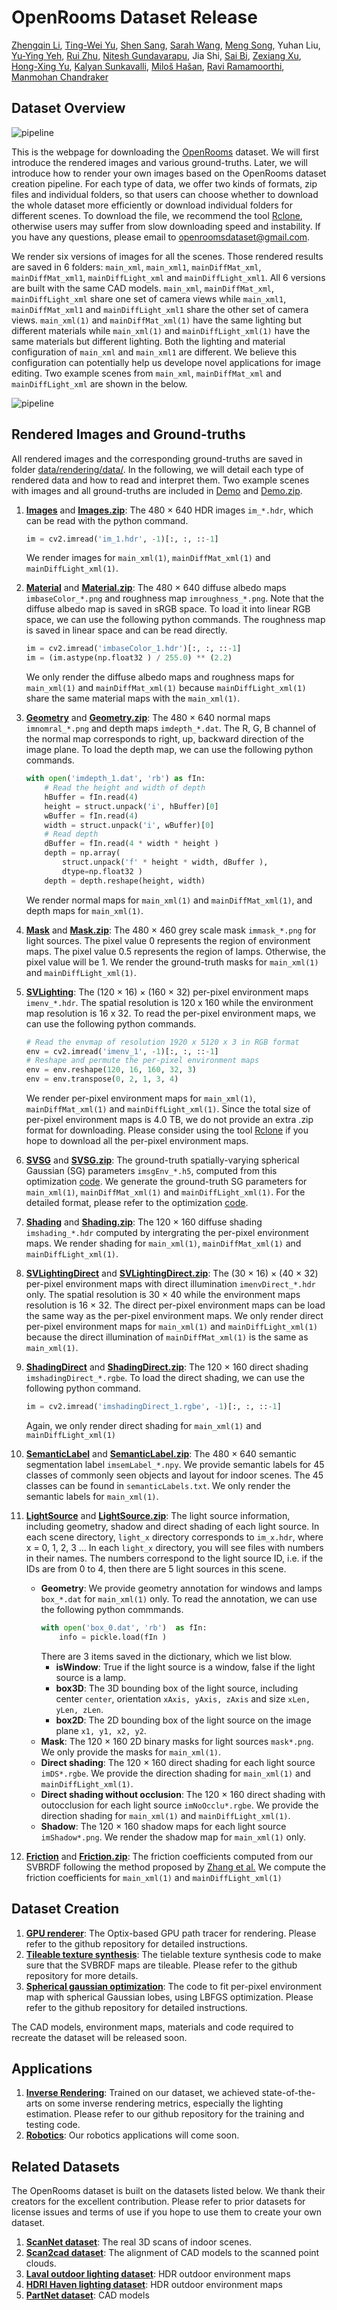 # OpenRooms Dataset Release

[Zhengqin Li](https://sites.google.com/a/eng.ucsd.edu/zhengqinli), [Ting-Wei Yu](https://www.linkedin.com/in/ting-wei-yu/), [Shen Sang](https://www.linkedin.com/in/shen-sang-ab6b0217a/), [Sarah Wang](https://www.linkedin.com/in/sawang07/), [Meng Song](https://sites.google.com/site/mengsong1130/), Yuhan Liu, [Yu-Ying Yeh](https://yuyingyeh.github.io/), [Rui Zhu](https://jerrypiglet.github.io/), [Nitesh Gundavarapu](https://scholar.google.com/citations?user=v19p_0oAAAAJ&hl=en), Jia Shi, [Sai Bi](https://sai-bi.github.io/), [Zexiang Xu](https://cseweb.ucsd.edu/~zex014/), [Hong-Xing Yu](https://kovenyu.com/), [Kalyan Sunkavalli](http://www.kalyans.org/), [Miloš Hašan](http://www.miloshasan.net/), [Ravi Ramamoorthi](http://cseweb.ucsd.edu/~ravir/), [Manmohan Chandraker](https://cseweb.ucsd.edu/~mkchandraker/)


## Dataset Overview

![pipeline](https://vilab-ucsd.github.io/ucsd-openrooms/index_files/teaser.png)

This is the webpage for downloading the [OpenRooms](https://vilab-ucsd.github.io/ucsd-openrooms/) dataset. We will first introduce the rendered images and various ground-truths. Later, we will introduce how to render your own images based on the OpenRooms dataset creation pipeline. For each type of data, we offer two kinds of formats, zip files and individual folders, so that users can choose whether to download the whole dataset more efficiently or download individual folders for different scenes. To download the file, we recommend the tool [Rclone](https://rclone.org/), otherwise users may suffer from slow downloading speed and instability. If you have any questions, please email to openroomsdataset@gmail.com. 

We render six versions of images for all the scenes. Those rendered results are saved in 6 folders: `main_xml`, `main_xml1`, `mainDiffMat_xml`, `mainDiffMat_xml1`, `mainDiffLight_xml` and `mainDiffLight_xml1`. All 6 versions are built with the same CAD models. `main_xml`, `mainDiffMat_xml`, `mainDiffLight_xml` share one set of camera views while `main_xml1`, `mainDiffMat_xml1` and `mainDiffLight_xml1` share the other set of camera views. `main_xml(1)` and `mainDiffMat_xml(1)` have the same lighting but different materials while `main_xml(1)` and `mainDiffLight_xml(1)` have the same materials but different lighting. Both the lighting and material configuration of `main_xml` and `main_xml1` are different. We believe this configuration can potentially help us develope novel applications for image editing. Two example scenes from `main_xml`, `mainDiffMat_xml` and `mainDiffLight_xml` are shown in the below. 

![pipeline](https://vilab-ucsd.github.io/ucsd-openrooms/index_files/config.png)

## Rendered Images and Ground-truths
All rendered images and the corresponding ground-truths are saved in folder [data/rendering/data/](README.md). In the following, we will detail each type of rendered data and how to read and interpret them. Two example scenes with images and all ground-truths are included in [Demo](README.md) and [Demo.zip](README.md). 

1. **[Images](README.md)** and **[Images.zip](README.md)**: The 480 × 640 HDR images `im_*.hdr`, which can be read with the python command. 
    ```python
    im = cv2.imread('im_1.hdr', -1)[:, :, ::-1]
    ```
    We render images for `main_xml(1)`, `mainDiffMat_xml(1)` and `mainDiffLight_xml(1)`.

2. **[Material](README.md)** and **[Material.zip](README.md)**: The 480 × 640 diffuse albedo maps `imbaseColor_*.png` and roughness map `imroughness_*.png`. Note that the diffuse albedo map is saved in sRGB space. To load it into linear RGB space, we can use the following python commands. The roughness map is saved in linear space and can be read directly. 
    ```python
    im = cv2.imread('imbaseColor_1.hdr')[:, :, ::-1]
    im = (im.astype(np.float32 ) / 255.0) ** (2.2)
    ```
    We only render the diffuse albedo maps and roughness maps for `main_xml(1)` and `mainDiffMat_xml(1)` because `mainDiffLight_xml(1)` share the same material maps with the `main_xml(1)`.

3. **[Geometry](README.md)** and **[Geometry.zip](README.md)**: The 480 × 640 normal maps `imnomral_*.png` and depth maps `imdepth_*.dat`. The R, G, B channel of the normal map corresponds to right, up, backward direction of the image plane. To load the depth map, we can use the following python commands. 
    ```python
    with open('imdepth_1.dat', 'rb') as fIn:
        # Read the height and width of depth
        hBuffer = fIn.read(4)
        height = struct.unpack('i', hBuffer)[0]
        wBuffer = fIn.read(4)
        width = struct.unpack('i', wBuffer)[0]
        # Read depth 
        dBuffer = fIn.read(4 * width * height )
        depth = np.array(
            struct.unpack('f' * height * width, dBuffer ), 
            dtype=np.float32 )
        depth = depth.reshape(height, width)
    ```
    We render normal maps for `main_xml(1)` and `mainDiffMat_xml(1)`, and depth maps for `main_xml(1)`.

4. **[Mask](README.md)** and **[Mask.zip](README.md)**: The 480 × 460 grey scale mask `immask_*.png` for light sources. The pixel value 0 represents the region of environment maps. The pixel value 0.5 represents the region of lamps. Otherwise, the pixel value will be 1. We render the ground-truth masks for `main_xml(1)` and `mainDiffLight_xml(1)`. 

5. **[SVLighting](README.md)**: The (120 × 16) × (160 × 32) per-pixel environment maps `imenv_*.hdr`. The spatial resolution is 120 x 160 while the environment map resolution is 16 x 32. To read the per-pixel environment maps, we can use the following python commands. 
    ```python
    # Read the envmap of resolution 1920 x 5120 x 3 in RGB format 
    env = cv2.imread('imenv_1', -1)[:, :, ::-1]
    # Reshape and permute the per-pixel environment maps
    env = env.reshape(120, 16, 160, 32, 3)
    env = env.transpose(0, 2, 1, 3, 4)
    ```
    We render per-pixel environment maps for `main_xml(1)`, `mainDiffMat_xml(1)` and `mainDiffLight_xml(1)`. Since the total size of per-pixel environment maps is 4.0 TB, we do not provide an extra .zip format for downloading. Please consider using the tool [Rclone](https://rclone.org/) if you hope to download all the per-pixel environment maps.

6. **[SVSG](README.md)** and **[SVSG.zip](README.md)**: The ground-truth spatially-varying spherical Gaussian (SG) parameters `imsgEnv_*.h5`, computed from this optimization [code](https://github.com/lzqsd/SphericalGaussianOptimization). We generate the ground-truth SG parameters for `main_xml(1)`, `mainDiffMat_xml(1)` and `mainDiffLight_xml(1)`. For the detailed format, please refer to the optimization [code](https://github.com/lzqsd/SphericalGaussianOptimization). 

7. **[Shading](README.md)** and **[Shading.zip](README.md)**: The 120 × 160 diffuse shading `imshading_*.hdr` computed by intergrating the per-pixel environment maps. We render shading for `main_xml(1)`, `mainDiffMat_xml(1)` and `mainDiffLight_xml(1)`. 

8. **[SVLightingDirect](README.md)** and **[SVLightingDirect.zip](README.md)**: The (30 × 16) × (40 × 32) per-pixel environment maps with direct illumination `imenvDirect_*.hdr` only. The spatial resolution is 30 × 40 while the environment maps resolution is 16 × 32. The direct per-pixel environment maps can be load the same way as the per-pixel environment maps. We only render direct per-pixel environment maps for `main_xml(1)` and `mainDiffLight_xml(1)` because the direct illumination of `mainDiffMat_xml(1)` is the same as `main_xml(1)`. 

9. **[ShadingDirect](README.md)** and **[ShadingDirect.zip](README.md)**: The 120 × 160 direct shading `imshadingDirect_*.rgbe`. To load the direct shading, we can use the following python command. 
    ```python
    im = cv2.imread('imshadingDirect_1.rgbe', -1)[:, :, ::-1]
    ```
    Again, we only render direct shading for `main_xml(1)` and `mainDiffLight_xml(1)`

10. **[SemanticLabel](README.md)** and **[SemanticLabel.zip](README.md)**: The 480 × 640 semantic segmentation label `imsemLabel_*.npy`. We provide semantic labels for 45 classes of commonly seen objects and layout for indoor scenes. The 45 classes can be found in `semanticLabels.txt`. We only render the semantic labels for `main_xml(1)`. 

11. **[LightSource](README.md)** and **[LightSource.zip](README.md)**: The light source information, including geometry, shadow and direct shading of each light source. In each scene directory, `light_x` directory corresponds to `im_x.hdr`, where x = 0, 1, 2, 3 ... In each `light_x` directory, you will see files with numbers in their names. The numbers correspond to the light source ID, i.e. if the IDs are from 0 to 4, then there are 5 light sources in this scene. 
    * **Geometry**: We provide geometry annotation for windows and lamps `box_*.dat` for `main_xml(1)` only. To read the annotation, we can use the following python commmands. 
        ```python
        with open('box_0.dat', 'rb')  as fIn:
            info = pickle.load(fIn )
        ```
        There are 3 items saved in the dictionary, which we list blow.
        * **isWindow**: True if the light source is a window, false if the light source is a lamp. 
        * **box3D**: The 3D bounding box of the light source, including center `center`, orientation `xAxis, yAxis, zAxis` and size `xLen, yLen, zLen`. 
        * **box2D**: The 2D bounding box of the light source on the image plane `x1, y1, x2, y2`. 
    * **Mask**: The 120 × 160 2D binary masks for light sources `mask*.png`. We only provide the masks for `main_xml(1)`. 
    * **Direct shading**: The 120 × 160 direct shading for each light source `imDS*.rgbe`. We provide the direction shading for `main_xml(1)` and `mainDiffLight_xml(1)`. 
    * **Direct shading without occlusion**: The 120 × 160 direct shading with outocclusion for each light source `imNoOcclu*.rgbe`. We provide the direction shading for `main_xml(1)` and `mainDiffLight_xml(1)`. 
    * **Shadow**: The 120 × 160 shadow maps for each light source `imShadow*.png`. We render the shadow map for `main_xml(1)` only. 

12. **[Friction](README.md)** and **[Friction.zip](README.md)**: The friction coefficients computed from our SVBRDF following the method proposed by [Zhang et al.](https://arxiv.org/abs/1603.07998) We compute the friction coefficients for `main_xml(1)` and `mainDiffLight_xml(1)`


## Dataset Creation 
1. **[GPU renderer](https://github.com/lzqsd/OptixRenderer)**: The Optix-based GPU path tracer for rendering. Please refer to the github repository for detailed instructions. 
2. **[Tileable texture synthesis](https://github.com/lzqsd/TileableTextureSynthesis)**: The tielable texture synthesis code to make sure that the SVBRDF maps are tileable. Please refer to the github repository for more details. 
3. **[Spherical gaussian optimization](https://github.com/lzqsd/SphericalGaussianOptimization)**: The code to fit per-pixel environment map with spherical Gaussian lobes, using LBFGS optimization. Please refer to the github repository for detailed instructions. 

The CAD models, environment maps, materials and code required to recreate the dataset will be released soon. 

## Applications
1. **[Inverse Rendering](https://github.com/lzqsd/InverseRenderingOfIndoorScene)**: Trained on our dataset, we achieved state-of-the-arts on some inverse rendering metrics, especially the lighting estimation. Please refer to our github repository for the training and testing code. 
2. **[Robotics](README.md)**: Our robotics applications will come soon. 

## Related Datasets
The OpenRooms dataset is built on the datasets listed below. We thank their creators for the excellent contribution. Please refer to prior datasets for license issues and terms of use if you hope to use them to create your own dataset. 
1. **[ScanNet dataset](http://www.scan-net.org/)**: The real 3D scans of indoor scenes. 
1. **[Scan2cad dataset](https://github.com/skanti/Scan2CAD)**: The alignment of CAD models to the scanned point clouds. 
1. **[Laval outdoor lighting dataset](http://outdoor.hdrdb.com/)**: HDR outdoor environment maps 
1. **[HDRI Haven lighting dataset](https://hdrihaven.com/)**: HDR outdoor environment maps 
1. **[PartNet dataset](https://partnet.cs.stanford.edu/)**: CAD models 


